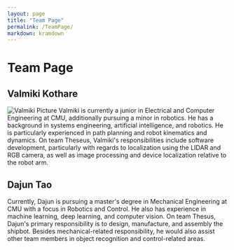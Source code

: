 ```yaml
---
layout: page
title: "Team Page"
permalink: /TeamPage/
markdown: kramdown
---
```


# Team Page

## Valmiki Kothare
![Valmiki Picture](\images\valmiki.png)
Valmiki is currently a junior in Electrical and Computer Engineering at CMU, additionally pursuing a minor in robotics. He has a background in systems engineering, artificial intelligence, and robotics. He is particularly experienced in path planning and robot kinematics and dynamics. On team Theseus, Valmiki's responsibilities include software development, particularly with regards to localization using the LIDAR and RGB camera, as well as image processing and device localization relative to the robot arm.

## Dajun Tao
Currently, Dajun is pursuing a master's degree in Mechanical Engineering at CMU with a focus in Robotics and Control. He also has experience in machine learning, deep learning, and computer vision. On team Thesus, Dajun's primary responsibility is to design, manufacture, and assembly the shipbot. Besides mechanical-related responsibility, he would also assist other team members in object recognition and control-related areas.
